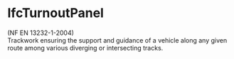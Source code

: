 IfcTurnoutPanel
===============
(NF EN 13232-1-2004)  
Trackwork ensuring the support and guidance of a vehicle along any given route
among various diverging or intersecting tracks.


